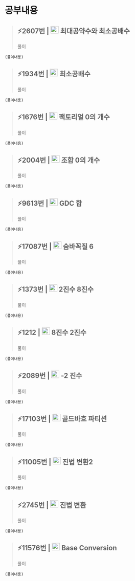 # 공부내용 

 
> ⚡2607번 | <img height="23px" width="25px" src="https://d2gd6pc034wcta.cloudfront.net/tier/6.svg"> 최대공약수와 최소공배수
> ------------
>  풀이
```
(풀이내용)
```
> ⚡1934번 | <img height="23px" width="25px" src="https://d2gd6pc034wcta.cloudfront.net/tier/6.svg"> 최소공배수 
> ------------
>  풀이
```
(풀이내용)
```

> ⚡1676번 | <img height="23px" width="25px" src="https://d2gd6pc034wcta.cloudfront.net/tier/7.svg"> 팩토리얼 0의 개수
> ------------
>  풀이
```
(풀이내용)
```

> ⚡2004번 | <img height="23px" width="25px" src="https://d2gd6pc034wcta.cloudfront.net/tier/9.svg"> 조합 0의 개수
> ------------
>  풀이
```
(풀이내용)
```

> ⚡9613번 | <img height="23px" width="25px" src="https://d2gd6pc034wcta.cloudfront.net/tier/8.svg"> GDC 합
> ------------
>  풀이
```
(풀이내용)
```

> ⚡17087번 | <img height="23px" width="25px" src="https://d2gd6pc034wcta.cloudfront.net/tier/9.svg"> 숨바꼭질 6
> ------------
>  풀이
```
(풀이내용)
```

> ⚡1373번 | <img height="23px" width="25px" src="https://d2gd6pc034wcta.cloudfront.net/tier/4.svg"> 2진수 8진수
> ------------
>  풀이
```
(풀이내용)
```

> ⚡1212 | <img height="23px" width="25px" src="https://d2gd6pc034wcta.cloudfront.net/tier/3.svg"> 8진수 2진수
> ------------
>  풀이
```
(풀이내용)
```

> ⚡2089번 | <img height="23px" width="25px" src="https://d2gd6pc034wcta.cloudfront.net/tier/6.svg"> -2 진수
> ------------
>  풀이
```
(풀이내용)
```

> ⚡17103번 | <img height="23px" width="25px" src="https://d2gd6pc034wcta.cloudfront.net/tier/9.svg"> 골드바흐 파티션
> ------------
>  풀이
```
(풀이내용)
```

> ⚡11005번 | <img height="23px" width="25px" src="https://d2gd6pc034wcta.cloudfront.net/tier/5.svg"> 진법 변환2
> ------------
>  풀이
```
(풀이내용)
```

> ⚡2745번 | <img height="23px" width="25px" src="https://d2gd6pc034wcta.cloudfront.net/tier/4.svg"> 진법 변환
> ------------
>  풀이
```
(풀이내용)
```

> ⚡11576번 | <img height="23px" width="25px" src="https://d2gd6pc034wcta.cloudfront.net/tier/6.svg"> Base Conversion
> ------------
>  풀이
```
(풀이내용)
```


